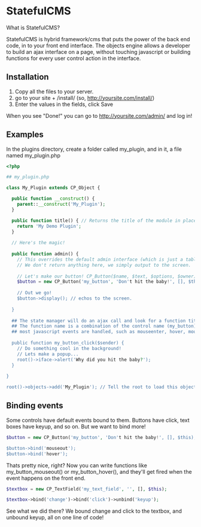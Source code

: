 # StatefulCMS

What is StatefulCMS?

StatefulCMS is hybrid framework/cms that puts the power of the back end code, in to your front end interface. The objects engine allows a developer to build an ajax interface on a page, without touching javascript or building functions for every user control action in the interface.

## Installation

1. Copy all the files to your server.
2. go to your site + /install/ (so, http://yoursite.com/install/)
3. Enter the values in the fields, click Save

When you see "Done!" you can go to http://yoursite.com/admin/ and log in!

## Examples

In the plugins directory, create a folder called my_plugin, and in it, a file named my_plugin.php

```php
<?php

## my_plugin.php

class My_Plugin extends CP_Object {

  public function __construct() {
    parent::__construct('My_Plugin');
  }

  public function title() { // Returns the title of the module in places like the menu, or the parents admin() function
    return 'My Demo Plugin';
  }
  
  // Here's the magic!
  
  public function admin() {
    // This overrides the default admin interface (which is just a table of items... boring.)
    // We don't return anything here, we simply output to the screen.
    
    // Let's make our button! CP_Button($name, $text, $options, $owner)
    $button = new CP_Button('my_button', 'Don't hit the baby!', [], $this);
    
    // Out we go!
    $button->display(); // echos to the screen.
    
  }
  
  ## The state manager will do an ajax call and look for a function titled my_button_click
  ## The function name is a combination of the control name (my_button) and the event that was fired (click)
  ## most javascript events are handled, such as mouseenter, hover, mouseout, change, keyup .. etc.
  
  public function my_button_click($sender) {
    // Do something cool in the background!
    // Lets make a popup...
    root()->iface->alert('Why did you hit the baby?');
  }
  
}

root()->objects->add('My_Plugin'); // Tell the root to load this object on initialization
```

## Binding events

Some controls have default events bound to them. Buttons have click, text boxes have keyup, and so on. But we want to bind more!

```php
$button = new CP_Button('my_button', 'Don't hit the baby!', [], $this);

$button->bind('mouseout');
$button->bind('hover');
```

Thats pretty nice, right? Now you can write functions like my_button_mouseout() or my_button_hover(), and they'll get fired when the event happens on the front end.

```php
$textbox = new CP_TextField('my_text_field', '', [], $this);

$textbox->bind('change')->bind('click')->unbind('keyup');
```

See what we did there? We bound change and click to the textbox, and unbound keyup, all on one line of code!

